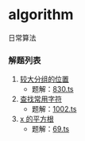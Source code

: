 # algorithm
日常算法

### 解题列表
1. [较大分组的位置](https://leetcode-cn.com/problems/positions-of-large-groups/)
    - 题解：[830.ts](./830.ts)
2. [查找常用字符](https://leetcode-cn.com/problems/find-common-characters/)
    - 题解：[1002.ts](./1002.ts)
3. [x 的平方根](hhttps://leetcode-cn.com/problems/sqrtx/)
    - 题解：[69.ts](./69.ts)
